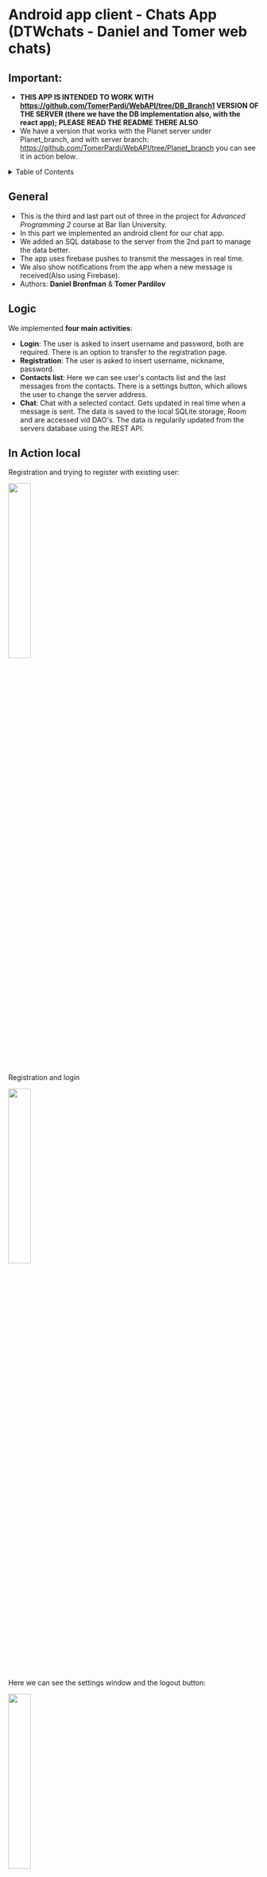 
# Android app client - Chats App (DTWchats - Daniel and Tomer web chats)

## Important:
- **THIS APP IS INTENDED TO WORK WITH https://github.com/TomerPardi/WebAPI/tree/DB_Branch1 VERSION OF THE SERVER (there we have the DB implementation also, with the react app); PLEASE READ THE README THERE ALSO**
- We have a version that works with the Planet server under Planet_branch, and with server branch: https://github.com/TomerPardi/WebAPI/tree/Planet_branch you can see it in action below.


<!-- TABLE OF CONTENTS -->
<details>
  <summary>Table of Contents</summary>
  <ol>
    <li>
      <a href="#general">General</a>
        <li><a href="#logic">Logic</a></li>
    </li>
        <li><a href="#in-action-local">Demonstration local</a></li>
        <li><a href="#in-action-on-planet">Demonstration on planet</a></li>
        <li><a href="#requirements">Requirements</a></li>
    <li><a href="#technologies-used">Built With</a></li>
  </ol>
</details>

## General
- This is the third and last part out of three in the project for _Advanced Programming 2_ course at Bar Ilan University.
- In this part we implemented an android client for our chat app.
- We added an SQL database to the server from the 2nd part to manage the data better.
- The app uses firebase pushes to transmit the messages in real time.
- We also show notifications from the app when a new message is received(Also using Firebase).
- Authors: **Daniel Bronfman** & **Tomer Pardilov**

## Logic
We implemented **four main activities**:
- **Login**: The user is asked to insert username and password, both are required. There is an option to transfer to the registration page.
- **Registration**: The user is asked to insert username, nickname, password.
- **Contacts list**: Here we can see user's contacts list and the last messages from the contacts. There is a settings button, which allows the user to change the server address.
- **Chat**: Chat with a selected contact. Gets updated in real time when a message is sent.
The data is saved to the local SQLite storage, Room and are accessed vid DAO's. The data is regularily updated from the servers database using the REST API.


## In Action local
Registration and trying to register with existing user:

<img src="https://user-images.githubusercontent.com/72495653/174652685-67a32d2a-c0a5-4ac3-a99e-48e1b90633cf.gif"
     width="30%" height="30%"></img>

Registration and login


<img src="https://user-images.githubusercontent.com/72495653/174652921-3a806b5c-409a-481f-8f55-ad71516fcec0.gif"
     width="30%" height="30%"></img>

Here we can see the settings window and the logout button:



<img src="https://user-images.githubusercontent.com/72495653/174652990-90351acb-4756-4ebd-9bdd-092ce2d31bea.gif"
     width="30%" height="30%"></img>

Adding contact:

<img src="https://user-images.githubusercontent.com/72495653/174652990-90351acb-4756-4ebd-9bdd-092ce2d31bea.gif"
     width="30%" height="30%"></img>


Sending message to another android user shows a notification

<img src="https://user-images.githubusercontent.com/72495653/174653095-edee176e-df03-47c3-9116-a37497d53024.gif"
     width="80%" height="80%"></img>

and also shows notification and updates in chat


<img src="https://user-images.githubusercontent.com/72495653/174653144-f997e77f-8395-48a5-b4c5-5c3bdcfcf33f.gif"
     width="80%" height="80%"></img>


The react implementation is working with android:


<img src="https://user-images.githubusercontent.com/72495653/174653271-f1ac0866-d6c0-4ca0-bb24-cce185d76536.gif"
     width="90%" height="90%"></img>


And messages are being sent:


<img src="https://user-images.githubusercontent.com/72495653/174653306-5372df11-e973-459a-a5fb-dfaab86c1502.gif"
     width="90%" height="90%"></img>

## In Action on planet:

We created a local ssh tunnel:

![ssh](https://user-images.githubusercontent.com/72495653/175032691-8fdfe0d3-d155-4e6a-88ee-eb90abe7ef65.jpg)

And installed ngrok to run a remote tunnel:

![ngrok](https://user-images.githubusercontent.com/72495653/175032803-2b836e19-ef02-43a9-9a80-62b2f38f0a8a.jpg)

You change the server to the address of the ngrock proxy:

![change_server](https://user-images.githubusercontent.com/72495653/175032915-37e2b958-ad88-421b-86f0-006d157f3218.gif)

And you can add a user:

![add_user_remote](https://user-images.githubusercontent.com/72495653/175032959-ec2029dd-dbd3-4584-8f2a-773f947bddd9.gif)


And send and receive messages:

![message_remote](https://user-images.githubusercontent.com/72495653/175032990-d15c5f22-799f-460a-bae2-e848ea3218d7.gif)




## Requirements
Android minimum SDK 21, and target SDK 32

Gradle dependencies as seen in build.gradle:
    'com.squareup.okhttp3:okhttp:3.14.9'
    'com.squareup.retrofit2:retrofit:2.9.0'
    'com.squareup.retrofit2:converter-gson:2.5.0'
    'com.google.code.gson:gson:2.9.0'
    'androidx.appcompat:appcompat:1.4.2'
    'com.google.android.material:material:1.6.1'
    'androidx.constraintlayout:constraintlayout:2.1.4'
    'androidx.room:room-common:2.4.2'
    'androidx.room:room-runtime:2.4.2'
    platform('com.google.firebase:firebase-bom:30.1.0')
    'com.google.firebase:firebase-messaging'
    'com.google.firebase:firebase-core'
    'androidx.navigation:navigation-fragment:2.4.2'
    'androidx.navigation:navigation-ui:2.4.2'
    'junit:junit:4.13.2'
    'androidx.test.ext:junit:1.1.3'
    'androidx.test.espresso:espresso-core:3.4.0'
    'androidx.room:room-compiler:2.4.2'

## Technologies Used
- Android
- Firebase Cloud Messaging
- Entity Framework 6
- SQL
- MariaDB
- ngrok
